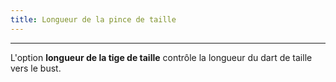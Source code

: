 ```yaml
---
title: Longueur de la pince de taille
---
```


***

L'option **longueur de la tige de taille** contrôle la longueur du dart de taille vers le bust.

